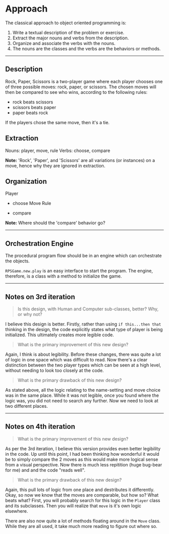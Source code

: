 # Approach

The classical approach to object oriented programming is:

1. Write a textual description of the problem or exercise.
2. Extract the major nouns and verbs from the description.
3. Organize and associate the verbs with the nouns.
4. The nouns are the classes and the verbs are the behaviors or methods.

---

## Description

Rock, Paper, Scissors is a two-player game where each player chooses
one of three possible moves: rock, paper, or scissors. The chosen moves
will then be compared to see who wins, according to the following rules:

- rock beats scissors
- scissors beats paper
- paper beats rock

If the players chose the same move, then it's a tie.

## Extraction

Nouns: player, move, rule
Verbs: choose, compare

**Note:** 'Rock', 'Paper', and 'Scissors' are all variations (or instances) on
a move, hence why they are ignored in extraction.

## Organization

Player
- choose
Move
Rule


- compare

**Note:** Where should the 'compare' behavior go?

---

## Orchestration Engine

The procedural program flow should be in an engine which can orchestrate the
objects.

`RPSGame.new.play` is an easy interface to start the program. The engine,
therefore, is a class with a method to initialize the game.

---

## Notes on 3rd iteration

> Is this design, with Human and Computer sub-classes, better? Why, or why not?

I believe this design is better. Firstly, rather than using `if this...then that`
thinking in the design, the code explicitly states what type of player is being
initialized. This ultimately creates more legible code.

> What is the primary improvement of this new design?

Again, I think is about legibility. Before these changes, there was quite a lot
of logic in one space which was difficult to read. Now there's a clear distinction
between the two player types which can be seen at a high level, without needing
to look too closely at the code.

> What is the primary drawback of this new design?

As stated above, all the logic relating to the name-setting and move choice
was in the same place. While it was not legible, once you found where the logic
was, you did not need to search any further. Now we need to look at two different
places.

---

## Notes on 4th iteration

> What is the primary improvement of this new design?

As per the 3rd iteration, I believe this version provides even better legibility
in the code. Up until this point, I had been thinking how wonderful it would be
to simply compare the 2 moves as this would make more logical sense from a
visual perspective. Now there is much less repitition (huge bug-bear for me) and
and the code "reads well".

> What is the primary drawback of this new design?

Again, this pull lots of logic from one place and destributes it differently.
Okay, so now we know that the moves are comparable, but how so? What beats what?
First, you will probably search for this logic in the `Player` class and its
subclasses. Then you will realize that `move` is it's own logic elsewhere.

There are also now quite a lot of methods floating around in the `Move` class.
While they are all used, it take much more reading to figure out where so.
